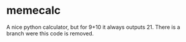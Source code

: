 # memecalc
A nice python calculator, but for 9+10 it always outputs 21. There is a branch were this code is removed.
